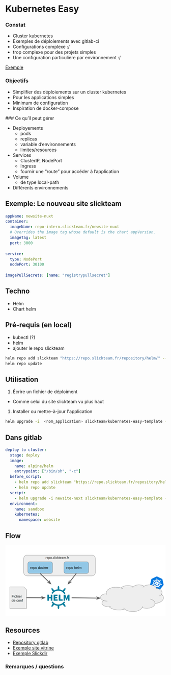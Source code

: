 # Kubernetes Easy



### Constat

* Cluster kubernetes
* Exemples de déploiements avec gitlab-ci
* Configurations complexe :/
* trop complexe pour des projets simples
* Une configuration particulière par environnement :/

[Exemple](https://code.slickteam.fr/geeking-days/SlicKDir/-/tree/master/kubernetes/CI)



### Objectifs 

* Simplifier des déploiements sur un cluster kubernetes
* Pour les applications simples
* Minimum de configuration
* Inspiration de docker-compose



### Ce qu’il peut gérer

* Deployements
  * pods
  * replicas
  * variable d’environnements
  * limites/resources
* Services
  * ClusterIP, NodePort
  * Ingress
  * fournir une “route” pour accéder à l’application
* Volume
  * de type local-path
* Différents environnements



## Exemple: Le nouveau site slickteam

```yaml
appName: newsite-nuxt
container:
  imageName: repo-intern.slickteam.fr/newsite-nuxt
  # Overrides the image tag whose default is the chart appVersion.
  imageTag: latest
  port: 3000

service:
  type: NodePort
  nodePort: 30100

imagePullSecrets: [name: "registrypullsecret"]

```



## Techno

* Helm
* Chart helm

## Pré-requis (en local)

* kubectl (?)
* helm
* ajouter le repo slickteam 

```bash
helm repo add slickteam "https://repo.slickteam.fr/repository/helm/" --username <slickteam_username> --password <slickteam_password>
helm repo update
```



## Utilisation

1. Écrire un fichier de déploiment 
  * Comme celui du site slickteam vu plus haut
1. Installer ou mettre-à-jour l'application

```bash
helm upgrade -i  <nom_application> slickteam/kubernetes-easy-template -f fichier_deploiment.yaml

```



## Dans gitlab

```yaml
deploy to cluster:
  stage: deploy
  image:
    name: alpine/helm
    entrypoint: ["/bin/sh", "-c"]
  before_script:
    - helm repo add slickteam "https://repo.slickteam.fr/repository/helm/" --username $NEXUS_USER  --password $NEXUS_PASSWORD
    - helm repo update
  script:
    - helm upgrade -i newsite-nuxt slickteam/kubernetes-easy-template -f kubernetes/deploy.yaml --set container.imageTag=$VERSION -n website
  environment:
    name: sandbox
    kubernetes:
      namespace: website

```



## Flow

![easy kubernetes flow](../public/img/kubernetes_easy_flow.png "easy kubernetes flow")



## Resources

* [Repository gitlab](https://code.slickteam.fr/geeking-days/kubernetes-easy)
* [Exemple site vitrine](https://code.slickteam.fr/slicksi/vitrine/site-web-slickteam/newsite-nuxt/-/blob/develop/kubernetes/deploy.yaml)
* [Exemple Slickdir](https://code.slickteam.fr/geeking-days/SlicKDir/-/tree/master/kubernetes/easy)



### Remarques / questions